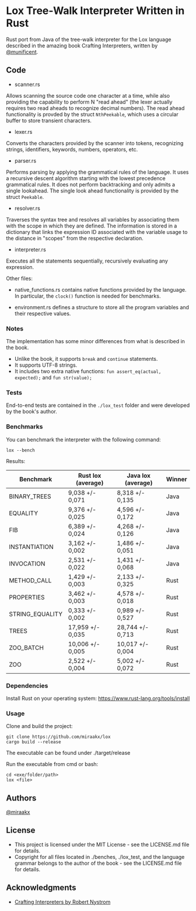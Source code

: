 # Lox Tree-Walk Interpreter Written in Rust

Rust port from Java of the tree-walk interpreter for the Lox language described in the amazing book Crafting Interpreters, written by [@munificent](https://github.com/munificent).

## Code

* scanner.rs

Allows scanning the source code one character at a time, while also providing the capability to perform N "read ahead" (the lexer actually requires two read aheads to recognize decimal numbers). The read ahead functionality is provded by the struct `NthPeekable`, which uses a circular buffer to store transient characters.

* lexer.rs

Converts the characters provided by the scanner into tokens, recognizing strings, identifiers, keywords, numbers, operators, etc.

* parser.rs

Performs parsing by applying the grammatical rules of the language. It uses a recursive descent algorithm starting with the lowest precedence grammatical rules. It does not perform backtracking and only admits a single lookahead. The single look ahead functionality is provided by the struct `Peekable`.

* resolver.rs

Traverses the syntax tree and resolves all variables by associating them with the scope in which they are defined. The information is stored in a dictionary that links the expression ID associated with the variable usage to the distance in "scopes" from the respective declaration.

* interpreter.rs

Executes all the statements sequentially, recursively evaluating any expression.

Other files:

* native_functions.rs contains native functions provided by the language. In particular, the `clock()` function is needed for benchmarks.

* environment.rs defines a structure to store all the program variables and their respective values.

### Notes

The implementation has some minor differences from what is described in the book.

* Unlike the book, it supports `break` and `continue` statements.
* It supports UTF-8 strings.
* It includes two extra native functions: `fun assert_eq(actual, expected);` and `fun str(value); `

### Tests

End-to-end tests are contained in the `./lox_test` folder and were developed by the book's author.

### Benchmarks

You can benchmark the interpreter with the following command:
```
lox --bench
```

Results:

Benchmark        | Rust lox (average) | Java lox (average)  | Winner
---------------- | ------------------ | --------------------|--------
BINARY_TREES     |  9,038 +/- 0,071   |  8,318 +/- 0,135    | Java
EQUALITY         |  9,376 +/- 0,025   |  4,596 +/- 0,172    | Java
FIB              |  6,389 +/- 0,024   |  4,268 +/- 0,126    | Java
INSTANTIATION    |  3,162 +/- 0,002   |  1,486 +/- 0,051    | Java
INVOCATION       |  2,531 +/- 0,022   |  1,431 +/- 0,068    | Java
METHOD_CALL      |  1,429 +/- 0,003   |  2,133 +/- 0,325    | Rust
PROPERTIES       |  3,462 +/- 0,003   |  4,578 +/- 0,018    | Rust
STRING_EQUALITY  |  0,333 +/- 0,002   |  0,989 +/- 0,527    | Rust
TREES            | 17,959 +/- 0,035   | 28,744 +/- 0,713    | Rust
ZOO_BATCH        | 10,006 +/- 0,005   | 10,017 +/- 0,004    | Rust
ZOO              |  2,522 +/- 0,004   |  5,002 +/- 0,072    | Rust

### Dependencies

Install Rust on your operating system: https://www.rust-lang.org/tools/install

### Usage

Clone and build the project:
```
git clone https://github.com/miraakx/lox
cargo build --release
```
The executable can be found under ./target/release

Run the executable from cmd or bash:
```
cd <exe/folder/path>
lox <file>
```

## Authors

[@miraakx](https://github.com/miraakx)


## License

* This project is licensed under the MIT License - see the LICENSE.md file for details.
* Copyright for all files located in ./benches, ./lox_test, and the language grammar belongs to the author of the book - see the LICENSE.md file for details.

## Acknowledgments

* [Crafting Interpreters by Robert Nystrom](https://craftinginterpreters.com/)
